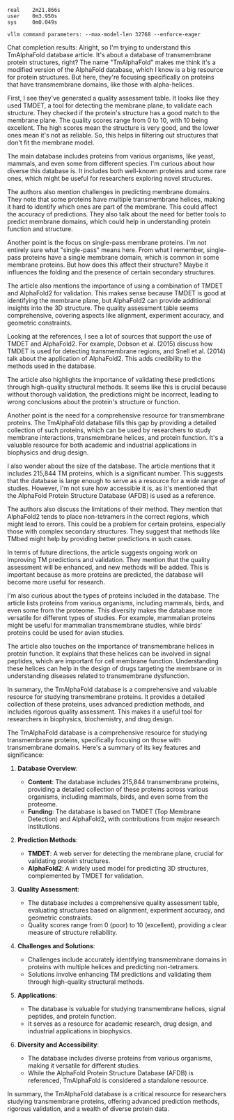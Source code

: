 ```
real    2m21.866s
user    0m3.950s
sys     0m0.049s
```

```
vllm command parameters: --max-model-len 32768 --enforce-eager
```

Chat completion results:
Alright, so I'm trying to understand this TmAlphaFold database article. It's about a database of transmembrane protein structures, right? The name "TmAlphaFold" makes me think it's a modified version of the AlphaFold database, which I know is a big resource for protein structures. But here, they're focusing specifically on proteins that have transmembrane domains, like those with alpha-helices.

First, I see they've generated a quality assessment table. It looks like they used TMDET, a tool for detecting the membrane plane, to validate each structure. They checked if the protein's structure has a good match to the membrane plane. The quality scores range from 0 to 10, with 10 being excellent. The high scores mean the structure is very good, and the lower ones mean it's not as reliable. So, this helps in filtering out structures that don't fit the membrane model.

The main database includes proteins from various organisms, like yeast, mammals, and even some from different species. I'm curious about how diverse this database is. It includes both well-known proteins and some rare ones, which might be useful for researchers exploring novel structures.

The authors also mention challenges in predicting membrane domains. They note that some proteins have multiple transmembrane helices, making it hard to identify which ones are part of the membrane. This could affect the accuracy of predictions. They also talk about the need for better tools to predict membrane domains, which could help in understanding protein function and structure.

Another point is the focus on single-pass membrane proteins. I'm not entirely sure what "single-pass" means here. From what I remember, single-pass proteins have a single membrane domain, which is common in some membrane proteins. But how does this affect their structure? Maybe it influences the folding and the presence of certain secondary structures.

The article also mentions the importance of using a combination of TMDET and AlphaFold2 for validation. This makes sense because TMDET is good at identifying the membrane plane, but AlphaFold2 can provide additional insights into the 3D structure. The quality assessment table seems comprehensive, covering aspects like alignment, experiment accuracy, and geometric constraints.

Looking at the references, I see a lot of sources that support the use of TMDET and AlphaFold2. For example, Dobson et al. (2015) discuss how TMDET is used for detecting transmembrane regions, and Snell et al. (2014) talk about the application of AlphaFold2. This adds credibility to the methods used in the database.

The article also highlights the importance of validating these predictions through high-quality structural methods. It seems like this is crucial because without thorough validation, the predictions might be incorrect, leading to wrong conclusions about the protein's structure or function.

Another point is the need for a comprehensive resource for transmembrane proteins. The TmAlphaFold database fills this gap by providing a detailed collection of such proteins, which can be used by researchers to study membrane interactions, transmembrane helices, and protein function. It's a valuable resource for both academic and industrial applications in biophysics and drug design.

I also wonder about the size of the database. The article mentions that it includes 215,844 TM proteins, which is a significant number. This suggests that the database is large enough to serve as a resource for a wide range of studies. However, I'm not sure how accessible it is, as it's mentioned that the AlphaFold Protein Structure Database (AFDB) is used as a reference.

The authors also discuss the limitations of their method. They mention that AlphaFold2 tends to place non-tetramers in the correct regions, which might lead to errors. This could be a problem for certain proteins, especially those with complex secondary structures. They suggest that methods like TMbed might help by providing better predictions in such cases.

In terms of future directions, the article suggests ongoing work on improving TM predictions and validation. They mention that the quality assessment will be enhanced, and new methods will be added. This is important because as more proteins are predicted, the database will become more useful for research.

I'm also curious about the types of proteins included in the database. The article lists proteins from various organisms, including mammals, birds, and even some from the proteome. This diversity makes the database more versatile for different types of studies. For example, mammalian proteins might be useful for mammalian transmembrane studies, while birds' proteins could be used for avian studies.

The article also touches on the importance of transmembrane helices in protein function. It explains that these helices can be involved in signal peptides, which are important for cell membrane function. Understanding these helices can help in the design of drugs targeting the membrane or in understanding diseases related to transmembrane dysfunction.

In summary, the TmAlphaFold database is a comprehensive and valuable resource for studying transmembrane proteins. It provides a detailed collection of these proteins, uses advanced prediction methods, and includes rigorous quality assessment. This makes it a useful tool for researchers in biophysics, biochemistry, and drug design.
</think>

The TmAlphaFold database is a comprehensive resource for studying transmembrane proteins, specifically focusing on those with transmembrane domains. Here's a summary of its key features and significance:

1. **Database Overview**:
   - **Content**: The database includes 215,844 transmembrane proteins, providing a detailed collection of these proteins across various organisms, including mammals, birds, and even some from the proteome.
   - **Funding**: The database is based on TMDET (Top Membrane Detection) and AlphaFold2, with contributions from major research institutions.

2. **Prediction Methods**:
   - **TMDET**: A web server for detecting the membrane plane, crucial for validating protein structures.
   - **AlphaFold2**: A widely used model for predicting 3D structures, complemented by TMDET for validation.

3. **Quality Assessment**:
   - The database includes a comprehensive quality assessment table, evaluating structures based on alignment, experiment accuracy, and geometric constraints.
   - Quality scores range from 0 (poor) to 10 (excellent), providing a clear measure of structure reliability.

4. **Challenges and Solutions**:
   - Challenges include accurately identifying transmembrane domains in proteins with multiple helices and predicting non-tetramers.
   - Solutions involve enhancing TM predictions and validating them through high-quality structural methods.

5. **Applications**:
   - The database is valuable for studying transmembrane helices, signal peptides, and protein function.
   - It serves as a resource for academic research, drug design, and industrial applications in biophysics.

6. **Diversity and Accessibility**:
   - The database includes diverse proteins from various organisms, making it versatile for different studies.
   - While the AlphaFold Protein Structure Database (AFDB) is referenced, TmAlphaFold is considered a standalone resource.

In summary, the TmAlphaFold database is a critical resource for researchers studying transmembrane proteins, offering advanced prediction methods, rigorous validation, and a wealth of diverse protein data.
